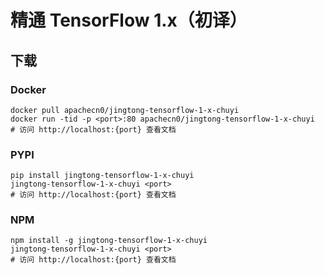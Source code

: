 # 精通 TensorFlow 1.x（初译）

## 下载

### Docker

```
docker pull apachecn0/jingtong-tensorflow-1-x-chuyi
docker run -tid -p <port>:80 apachecn0/jingtong-tensorflow-1-x-chuyi
# 访问 http://localhost:{port} 查看文档
```

### PYPI

```
pip install jingtong-tensorflow-1-x-chuyi
jingtong-tensorflow-1-x-chuyi <port>
# 访问 http://localhost:{port} 查看文档
```

### NPM

```
npm install -g jingtong-tensorflow-1-x-chuyi
jingtong-tensorflow-1-x-chuyi <port>
# 访问 http://localhost:{port} 查看文档
```